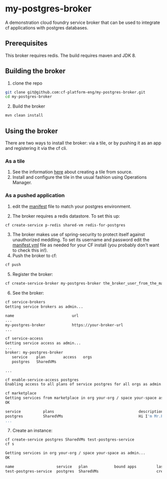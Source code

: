 # my-postgres-broker
A demonstration cloud foundry service broker that can be used to integrate cf applications with postgres databases.

## Prerequisites
This broker requires redis. The build requires maven and JDK 8.

## Building the broker
1. clone the repo
  ```bash
  git clone git@github.com:cf-platform-eng/my-postgres-broker.git
  cd my-postgres-broker
  ```
2. Build the broker
  ```bash
  mvn clean install
  ```

## Using the broker

There are two ways to install the broker: via a tile, or by pushing it as an app and registering it via the cf cli.

### As a tile
1. See the information [here](http://docs.pivotal.io/tiledev/tile-generator.html) about creating a tile from source.
4. Install and configure the tile in the usual fashion using Operations Manager. 

### As a pushed application
1. edit the [manifest](https://github.com/cf-platform-eng/my-postgres-broker/blob/master/manifest.yml) file to match your postgres environment.

2. The broker requires a redis datastore. To set this up:
  
  ```bash
  cf create-service p-redis shared-vm redis-for-postgres
  ```
3. The broker makes use of spring-security to protect itself against unauthorized meddling. To set its username and password edit the [manifest.yml](https://github.com/cf-platform-eng/simple-service-broker/blob/master/sample-broker/manifest.yml) file as needed for your CF install (you probably don't want to check this in!).
4. Push the broker to cf:
  
  ```bash
  cf push
  ```
5. Register the broker:
  ```bash
  cf create-service-broker my-postgres-broker the_broker_user_from_the_manifest the_broker_password_from_the_manifest https://uri.of.your.broker.app
  ```
6. See the broker:
  
  ```bash
  cf service-brokers
  Getting service brokers as admin...
  
  name                          url
  ...
  my-postgres-broker            https://your-broker-url
  ...
  
  cf service-access
  Getting service access as admin...
  ...  
  broker: my-postgres-broker
     service    plan        access   orgs
     postgres   SharedVMs

  ...
  
  cf enable-service-access postgres
  Enabling access to all plans of service postgres for all orgs as admin...

  cf marketplace
  Getting services from marketplace in org your-org / space your-space as you...
  OK
  
  service          plans                                      description
  postgres         SharedVMs                                  Hi I'm Mr.Postgres! I share VMs
  ...
  ```
7. Create an instance:
  
  ```bash
  cf create-service postgres SharedVMs test-postgres-service
  cf s
  
  Getting services in org your-org / space your-space as admin...
  OK
  
  name                   service   plan            bound apps         last operation
  test-postgres-service  postgres  SharedVMs                          create succeeded
  ```